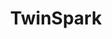 ---
git: https://github.com/piranha/twinspark-js
logohandle: js_twinspark
sort: twinspark
title: TwinSpark
website: https://twinspark.js.org/
---